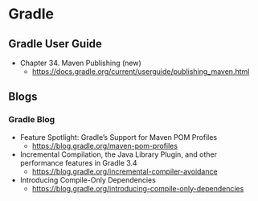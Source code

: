 # Gradle
## Gradle User Guide
* Chapter 34. Maven Publishing (new)
  * https://docs.gradle.org/current/userguide/publishing_maven.html

## Blogs
### Gradle Blog
* Feature Spotlight: Gradle’s Support for Maven POM Profiles
  * https://blog.gradle.org/maven-pom-profiles
* Incremental Compilation, the Java Library Plugin, and other performance features in Gradle 3.4
  * https://blog.gradle.org/incremental-compiler-avoidance
* Introducing Compile-Only Dependencies
  * https://blog.gradle.org/introducing-compile-only-dependencies
